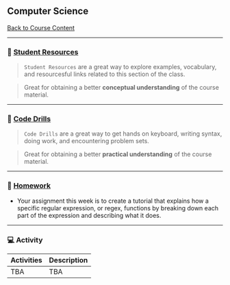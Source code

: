 ## Computer Science
[Back to Course Content](../../README.md)

-----

### :book: **[Student Resources](student-resources/README.md)**

> `Student Resources` are a great way to explore examples, vocabulary, and resourcesful links related to this section of the class.

> Great for obtaining a better **conceptual understanding** of the course material. 

------

### :dart: **[Code Drills](code-drills/README.md)**

> `Code Drills` are a great way to get hands on keyboard, writing syntax, doing work, and encountering problem sets. 

> Great for obtaining a better **practical understanding** of the course material. 


-----
### :pencil: **[Homework](homework/README.md)**

- Your assignment this week is to create a tutorial that explains how a specific regular expression, or regex, functions by breaking down each part of the expression and describing what it does.

-----

### :computer: Activity

|  Activities |  Description |
|:--	|:-- |
|TBA|TBA|